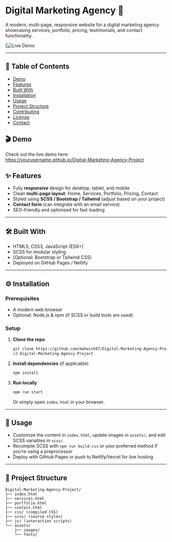 # Digital Marketing Agency 🚀

A modern, multi-page, responsive website for a digital marketing agency showcasing services, portfolio, pricing, testimonials, and contact functionality.

[![Live Demo ](https://yourusername.github.io/Digital-Marketing-Agency-Project)

---

## 📌 Table of Contents

- [Demo](#demo)  
- [Features](#features)  
- [Built With](#built-with)  
- [Installation](#installation)  
- [Usage](#usage)  
- [Project Structure](#project-structure)  
- [Contributing](#contributing)  
- [License](#license)  
- [Contact](#contact)


## 🎬 Demo

Check out the live demo here:  
https://yourusername.github.io/Digital-Marketing-Agency-Project



## ✨ Features

- Fully **responsive** design for desktop, tablet, and mobile  
- Clean **multi-page layout**: Home, Services, Portfolio, Pricing, Contact  
- Styled using **SCSS / Bootstrap / Tailwind** (adjust based on your project)  
- **Contact form** (can integrate with an email service)  
- SEO-friendly and optimized for fast loading

---

## 🛠️ Built With

- HTML5, CSS3, JavaScript (ES6+)  
- SCSS for modular styling  
- [Optional: Bootstrap or Tailwind CSS]  
- Deployed on GitHub Pages / Netlify

---

## ⚙️ Installation

### Prerequisites

- A modern web browser  
- Optional: Node.js & npm (if SCSS or build tools are used)

### Setup

1. **Clone the repo**  
    ```bash
    git clone https://github.com/mahwish07/Digital-Marketing-Agency-Project.git
    cd Digital-Marketing-Agency-Project
    ```

2. **Install dependencies** (if applicable)  
    ```bash
    npm install
    ```

3. **Run locally**  
    ```bash
    npm run start
    ```
    Or simply open `index.html` in your browser.

---

## 🚀 Usage

- Customize the content in `index.html`, update images in `assets/`, and edit SCSS variables in `scss/`  
- Recompile SCSS with `npm run build-css` or your preferred method if you're using a preprocessor  
- Deploy with GitHub Pages or push to Netlify/Vercel for live hosting

---

## 📂 Project Structure

```text
Digital-Marketing-Agency-Project/
├── index.html
├── services.html
├── portfolio.html
├── contact.html
├── css/ (compiled CSS)
├── scss/ (source styles)
├── js/ (interaction scripts)
└── assets/
    ├── images/
    └── fonts/
